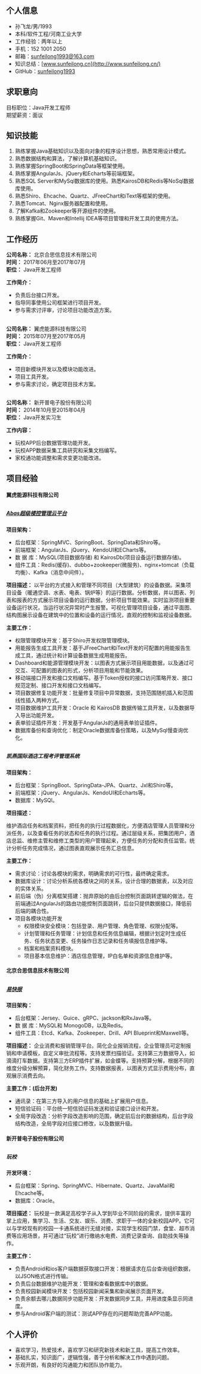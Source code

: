 ## 个人信息   
* 孙飞龙/男/1993  
* 本科/软件工程/河南工业大学  
* 工作经验：两年以上    
* 手机：152 1001 2050     
* 邮箱：sunfeilong1993@163.com     
* 知识总结：[www.sunfeilong.cn](http://www.sunfeilong.cn/)     
* GitHub：[sunfeilong1993](https://github.com/sunfeilong1993)  

## 求职意向
  
目标职位：Java开发工程师  
期望薪资：面议     

## 知识技能  
1. 熟练掌握Java基础知识以及面向对象的程序设计思想，熟悉常用设计模式。
2. 熟悉数据结构和算法，了解计算机基础知识。
3. 熟练掌握SpringBoot和SpringData等框架使用。
4. 熟练掌握AngularJs、jQuery和Echarts等前端框架。  
5. 熟悉SQL Server和MySql数据库的使用。熟悉KairosDB和Redis等NoSql数据库使用。
6. 熟悉Shiro、Ehcache、Quartz、JFreeChart和iText等框架的使用。   
8. 熟悉Tomcat、Nginx服务器配置和使用。  
9. 了解Kafka和Zookeeper等开源组件的使用。
10. 熟练掌握Git、Maven和Intellij IDEA等项目管理和开发工具的使用方法。

## 工作经历

**公司名称：** 北京合思信息技术有限公司  
**时间：** 2017年06月至2017年07月     
**职位：** Java开发工程师

**工作简介：**  

* 负责后台接口开发。  
* 指导同事使用公司框架进行项目开发。   
* 参与需求讨评审，讨论项目功能改造方案。  

##  

**公司名称：** 翼虎能源科技有限公司  
**时间：** 2015年07月至2017年05月     
**职位：** Java开发工程师
  
**工作简介：**   

* 项目新模块开发以及模块功能改进。  
* 项目工具开发。
* 参与需求讨论，确定项目技术方案。

##  
**公司名称：** 新开普电子股份有限公司  
**时间：** 2014年10月至2015年04月     
**职位：** Java开发实习生    

**工作内容：**   

* 玩校APP后台数据管理功能开发。  
* 玩校APP数据采集工具研究和采集文档编写。
* 家校通功能调整和需求变更功能改进。      

## 项目经验     
#### 翼虎能源科技有限公司     

##  
##### [Abas超级楼控管理云平台](http://www.tslgy.com/r_abas/login)   

**项目架构：**  

* 后台框架：SpringMVC、SpringBoot、SpringData和Shiro等。
* 前端框架：AngularJs、jQuery、KendoUI和ECharts等。
* 数 据 库：MySQL(项目数据存储) 和 KairosDb(项目设备运行数据存储)。
* 组件工具：Redis(缓存)、dubbo+zookeeper(微服务)、nginx+tomcat（负载均衡）、Kafka（消息中间件）。  
   
**项目描述：** 
以平台的方式接入和管理不同项目（大型建筑）的设备数据。采集项目设备（暖通空调、水表、电表、锅炉等）的运行数据。分析数据，并以图表、列表和报表的方式展示项目设备的运行数据，分析项目节能效果。实时监测项目重要设备运行状况，当运行状况异常时产生报警。可视化管理项目设备，通过平面图、结构图展示设备在建筑中的位置和设备的运行情况，直观的控制和监视设备数据。  

**主要工作：**  

* 权限管理模块开发：基于Shiro开发权限管理模块。 
* 用能报告生成工具开发：基于JFreeChart和iText开发的可配置的用能报告生成工具，通过统计和计算设备数据生成用能报告。  
* Dashboard和能源管理模块开发：以图表方式展示项目用能数据，以及通过可交互、可配置的图表的形式，分析项目用能和节能效果。 
* 移动端接口开发和接口文档编写。基于Token授权的接口访问策略开发、接口规范定制、接口开发和接口文档编写。  
* 项目数据修复功能开发：批量修复项目中异常数据，支持范围随机插入和范围线性插入两种方式。 
* 项目数据维护工具开发：Oracle 和 KairosDB 数据传输工具开发，以及数据导入导出功能开发。 
* 表单验证插件开发：开发基于AngularJs的通用表单验证插件。   
* 数据库备份和查询优化：制定Oracle数据库备份策略，以及MySql慢查询优化。   

##  
##### 凯燕国际酒店工程考评管理系统  

**项目架构：**    

* 后台框架：SpringBoot、SpringData-JPA、Quartz、Jxl和Shiro等。  
* 前端框架：jQuery、AngularJs、KendoUI和Echarts等。  
* 数据库：MySQl。  

**项目描述：**  

维护酒店任务和档案资料，把任务的执行过程数据化，方便酒店管理人员管理和分派任务，以及查看任务的状态和任务的执行过程。通过层级关系，把集团用户，酒店总监、维修主管和维修工类型的用户管理起来，方便任务的分配和责任监管。统计分析任务完成情况，通过图表直观展示任务汇总信息。

**主要工作：**  

* 需求讨论：讨论各模块的需求，明确需求的可行性，最终确定需求。
* 数据库设计：讨论分析系统各模块之间的关系，设计合理的数据表，以及对应的实体关系。
* 前后端（伪）分离框架搭建：抛弃原始的由后台控制页面跳转逻辑的做法，在前端通过AngularJs的路由功能控制页面跳转，后台只提供数据接口，降低前后端的耦合性。
* 项目各模块功能开发	
	* 权限模块安全模块：包括登录、用户管理、角色管理、权限分配等。  
	* 计划管理和任务管理：计划信息和任务信息编辑，根据计划定时生成任务、任务状态变更、任务操作日志记录和任务填报信息维护等。  
	* 档案和档案资料模块。  
	* 项目基本信息维护：酒店信息管理，IP白名单和资源信息维护等。  

#### 北京合思信息技术有限公司   
##  
##### [易快报](https://www.ekuaibao.com/)   

**项目架构：**  

* 后台框架：Jersey、Guice、gRPC、jackson和RxJava等。
* 数 据 库：MySQL和 MonogoDB，以及Redis。
* 组件工具：Etcd、Kafka、Zookeeper、Drill、API Blueprint和Maxwell等。



**项目描述：** 企业消费和报销管理平台。简化企业报销流程，企业管理员可定制报销和申请模板，自定义审批流程等。支持发票扫描验证。支持第三方数据导入，如滴滴打车数据。支持第三方ERP插件扩展，如金蝶等。支持预算分解，根据不同的维度分级分解预算，简化财务工作。支持数据报表，以图表方式显示费用分布，直观展示消费去向。

**主要工作：(后台开发)**

* 通讯录：在第三方导入的用户信息的基础上扩展用户信息。  
* 短信验证码：平台统一短信验证码发送和验证接口设计和开发。  
* 全局字段改造：分析字段改造影响的范围，确定前后台的数据结构，后台字段结构改造，全局字段对应接口修改，以及数据升级。   


#### 新开普电子股份有限公司
##    
##### 玩校

**开发环境：**  
  
* 后台框架：Spring、SpringMVC、Hibernate、Quartz、JavaMail和Ehcache等。
* 数据库：Oracle。

**项目描述：**  玩校是一款满足高校学子从入学到毕业不同阶段的需求，提供丰富的掌上应用，集学习、生活、交友、娱乐、消费、求职于一体的全新校园APP。它可以与学校现有的校园一卡通系统进行无缝对接，实现学生校园门禁，食堂、超市消费等应用场景，并可通过“玩校”进行缴纳水电费、消费记录查询、自助挂失等操作。  

**主要工作：**  

* 负责Android和ios客户端数据获取接口开发：根据请求在后台查询组织数据，以JSON格式进行传输。
* 负责后台数据维护功能开发：管理和查看数据库中的数据。
* 负责校园新闻模块开发：包括校园新闻采集和新闻展示页面开发。
* 负责余额去哪儿数据同步功能开发：开发数据同步工具，并用进度条显示同进度。
* 参与Android客户端的测试：测试APP存在的问题帮助完善APP功能。

## 个人评价     

* 喜欢学习，热爱技术，喜欢学习和研究新技术和新工具，提高工作效率。    
* 基础扎实，知识面广，逻辑性强，善于分析和解决工作中遇到问题。  
* 乐观开朗，有良好的沟通能力和团队协作能力。